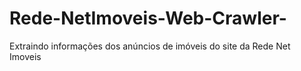 # Rede-NetImoveis-Web-Crawler-
Extraindo informações dos anúncios de imóveis do site da Rede Net Imoveis
